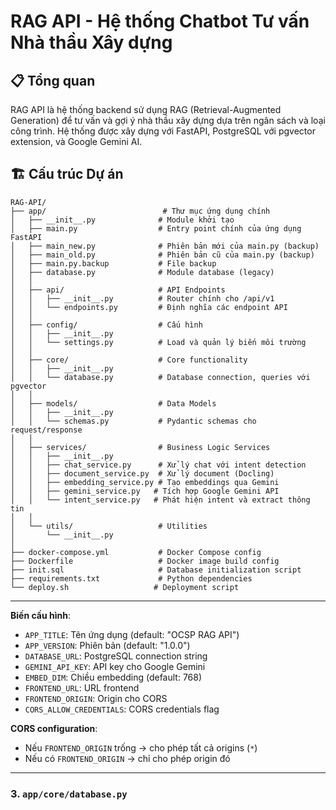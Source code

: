 # RAG API - Hệ thống Chatbot Tư vấn Nhà thầu Xây dựng

## 📋 Tổng quan

RAG API là hệ thống backend sử dụng RAG (Retrieval-Augmented Generation) để tư vấn và gợi ý nhà thầu xây dựng dựa trên ngân sách và loại công trình. Hệ thống được xây dựng với FastAPI, PostgreSQL với pgvector extension, và Google Gemini AI.

## 🏗️ Cấu trúc Dự án

```
RAG-API/
├── app/                          # Thư mục ứng dụng chính
│   ├── __init__.py              # Module khởi tạo
│   ├── main.py                  # Entry point chính của ứng dụng FastAPI
│   ├── main_new.py              # Phiên bản mới của main.py (backup)
│   ├── main_old.py              # Phiên bản cũ của main.py (backup)
│   ├── main.py.backup           # File backup
│   ├── database.py              # Module database (legacy)
│   │
│   ├── api/                     # API Endpoints
│   │   ├── __init__.py          # Router chính cho /api/v1
│   │   └── endpoints.py         # Định nghĩa các endpoint API
│   │
│   ├── config/                  # Cấu hình
│   │   ├── __init__.py
│   │   └── settings.py          # Load và quản lý biến môi trường
│   │
│   ├── core/                    # Core functionality
│   │   ├── __init__.py
│   │   └── database.py          # Database connection, queries với pgvector
│   │
│   ├── models/                  # Data Models
│   │   ├── __init__.py
│   │   └── schemas.py           # Pydantic schemas cho request/response
│   │
│   ├── services/                # Business Logic Services
│   │   ├── __init__.py
│   │   ├── chat_service.py      # Xử lý chat với intent detection
│   │   ├── document_service.py  # Xử lý document (Docling)
│   │   ├── embedding_service.py # Tạo embeddings qua Gemini
│   │   ├── gemini_service.py   # Tích hợp Google Gemini API
│   │   └── intent_service.py   # Phát hiện intent và extract thông tin
│   │
│   └── utils/                   # Utilities
│       └── __init__.py
│
├── docker-compose.yml           # Docker Compose config
├── Dockerfile                   # Docker image build config
├── init.sql                     # Database initialization script
├── requirements.txt             # Python dependencies
└── deploy.sh                   # Deployment script
```

---

**Biến cấu hình**:

- `APP_TITLE`: Tên ứng dụng (default: "OCSP RAG API")
- `APP_VERSION`: Phiên bản (default: "1.0.0")
- `DATABASE_URL`: PostgreSQL connection string
- `GEMINI_API_KEY`: API key cho Google Gemini
- `EMBED_DIM`: Chiều embedding (default: 768)
- `FRONTEND_URL`: URL frontend
- `FRONTEND_ORIGIN`: Origin cho CORS
- `CORS_ALLOW_CREDENTIALS`: CORS credentials flag

**CORS configuration**:

- Nếu `FRONTEND_ORIGIN` trống → cho phép tất cả origins (`*`)
- Nếu có `FRONTEND_ORIGIN` → chỉ cho phép origin đó

---

### 3. `app/core/database.py`

